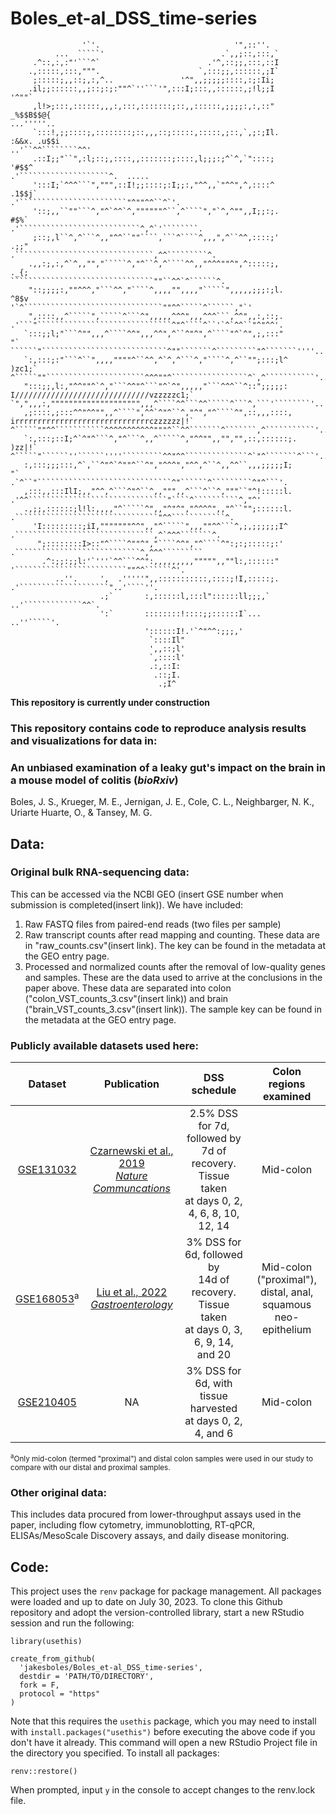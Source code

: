 # Boles_et-al_DSS_time-series

```                                                                                                                                                                                                        
                '`'.                              '",::''.                                                                                                                                              
          ...  `````'                          .`,,;::,:::,`                                                                                                                                            
     .^::,:,:"'```^`                        .'^,::;;,:::,::I                                                                                                                                            
    .,:::::,:::,""".                      `,:::;;,::::::,;I`                                                                                                                                            
     ;:::::;,,::;,:,^..               '^",,;;;;;::::,:;:Ii;                                                                                                                                             
    .il;;::::::,,;::;:;:""^`''```'",:::I;:::,,::::::,;!l;;I                                 '^""`                                                                                                       
     ,l!>;:::,::::::,,,:,:::,:::::::;::,,::::::,;;;;:,:,::"                               _%$$B$$@{                                                     ...'''''..                                      
     `:::!,;;::::;,::::::::;::,,,::;:::::,:::::,;::,`,;:;Il.                             :&&x. .u$$i                                              ..'``^^````````^^'                                    
     .::I;;"``",:l;::;,::::,,:::::::;::::,l;;;:;^`^,`"::::;                                    '#$$^                                          .'````````````````````^.  .....                           
     ':::I;`^^^```",""",::I!;;::::;:I;;:,"^^,,`"^^",^,::::^                                  .1$$j`                                        .'````````````````````````"^""^^``^`'.                       
     '::;,,``""```^,"^`^^`^,""""""^``,^````","`^,^"",,I;;:;.                                 #$%`                                       .'```````````````````````````^,^`'````````.                     
     ;::;,l``^,^```^,,"^^``""````,```^````^,,,",^``^^,::::;'                                .;;"                                      .```````````````````````````````,^^`````````^.                    
    .,,:;,:,^`^,,"","`````^,"^``^,^````^^,,"^^^""^",^:::::;,                                ._{;                                     ````````````````````````````````""``^^`^``````^.                   
    "::;;;;:,""^^^,"```^^,"````^,,,,"",,,,"`````",,,,,;;;:;l.                               ^8$v                                  '`^```````````````````````````````""^^`````^``````,"`'                
    ",::::,,^`````",`````^```^",,,,,^^^",,,^^^```,^^",,:,::;.                                                                 .'```"``````````````````````````````^"^````^``'`^`^^``"^"^^'.             
   `:::;;l;"```^"",,,^````^^",,,^^",^``^"^",^````"^`^",;,:::"                                            "`                  ``````"````````````````````````````^""```````^`````````"^```````''''..     
   `:,:::;:"```^``",,,,""""^``^^,^`^,^```^,"````^,^``"";:::;l^                                           )zc1;`              ^`````""``````````````````````^^^""^`````````````````^`,^```````````'..    
   ":::;;,l:,"^^""^`^,"```^^"^```"^`^",,,,,"```^^^``^::";;;;;:            I//////////////////////////////vzzzzzc1;`           `",",,,:,"""""""""""""""""""",,,^````^^```^^`````^```^,```'````````'..    
   ,;::::,;:::^^"^^"",,^````",^^`^"^``^,"^","^````^",::,,,::::,           irrrrrrrrrrrrrrrrrrrrrrrrrrrrrrczzzzzz|!`          ^`````""^^```````````^^^^^^^^^^^"""^``^^```````^```````,^```````````'..    
   `:,:::;::I;^`^"^```^,"^```^,,^`````^,"^^"",,"","",::,::::::;.                                         )zz|!`              ^`````"``````''``````''''`````````^^"^^``````````````^`"^```````^```'..    
   :,:::;;;:::,^`,``^"^`^""^``^","^^^","^^,^``^,,^^``,,,;;;;;I;                                          "`                   .`^``"``````````````````````````````^"``````^`````````^"^```'.            
   ,:::,,:::IlI;,,"^^,^```^"^``^,,""",,^```^``^,"""``"^!:::::l.                                                                  .'^^```````````````````````````````"````^``````````^,"^'               
   .,;;,::::::;l!l:,,,,"^`````^",,"^"^","^^^^",,"^``"";::::::l.                                                                     .````````````````````````````````"^^````````````^.                  
     'I:::::::::;iI,"""""""^^",,"^`````",,,""^^```^,;,;;;;;;I^                                                                        .```````````````````````````````,^`^^^```````^.                   
      ";::::::::I>::"^````^""^","````^^","^````^":;:;:::::;:'                                                                           .````````````````````````````^,^^^`````````                     
       .^:;;:;;l:'`'''`^^```^^":,,,,,,,,,""""",,""l:,::::::"                                                                               '`````````````````````````""^^``````^'.                      
          ..''.     ',  .'''''",,:::::::::::,::::;!I,:::::;.                                                                                  .'````````````````````"..'````''.                         
                    .;`       :,::::::l,:::l"::::::ll;;;,`                                                                                       ..'`````````````^^`.                                   
                    ':`       ::::::::!::::;;::::::I`...                                                                                               ..''`````'.                                      
                              '::::::I!.'`^"^^:;;;,'                                                                                                                                                    
                               `::::Il"                                                                                                                                                                 
                               ',,::;l'                                                                                                                                                                 
                               `,::::l'                                                                                                                                                                 
                               .:,::I:                                                                                                                                                                  
                                .::;I.                                                                                                                                                                  
                                 .;I^                                                                                                                                                                   
```                                                                                                                                                                                                        


**This repository is currently under construction**

### This repository contains code to reproduce analysis results and visualizations for data in:
### **An unbiased examination of a leaky gut's impact on the brain in a mouse model of colitis (*bioRxiv*)**
Boles, J. S., Krueger, M. E., Jernigan, J. E., Cole, C. L., Neighbarger, N. K., Uriarte Huarte, O., & Tansey, M. G.

## Data:
### Original bulk RNA-sequencing data:
This can be accessed via the NCBI GEO (insert GSE number when submission is completed(insert link)). We have included:
1. Raw FASTQ files from paired-end reads (two files per sample) 
2. Raw transcript counts after read mapping and counting. These data are in "raw_counts.csv"(insert link). The key can be found in the metadata at the GEO entry page. 
3. Processed and normalized counts after the removal of low-quality genes and samples. These are the data used to arrive at the conclusions in the paper above. These data are separated into colon ("colon_VST_counts_3.csv"(insert link)) and brain ("brain_VST_counts_3.csv"(insert link)). The sample key can be found in the metadata at the GEO entry page. 

### Publicly available datasets used here:
| Dataset | Publication | DSS schedule | Colon regions examined |
| :-----: | :---------: | :----------: | :--------------------: |
| [GSE131032](https://www.ncbi.nlm.nih.gov/geo/query/acc.cgi?acc=GSE131032) | [Czarnewski et al., 2019 <br> *Nature Communcations*](https://www.ncbi.nlm.nih.gov/pmc/articles/PMC6598981/) | 2.5% DSS for 7d, followed by <br> 7d of recovery. Tissue taken <br> at days 0, 2, 4, 6, 8, 10, 12, 14 | Mid-colon |
| [GSE168053](https://www.ncbi.nlm.nih.gov/geo/query/acc.cgi?acc=GSE168053)<sup>a</sup> | [Liu et al., 2022 <br> *Gastroenterology*](https://www.ncbi.nlm.nih.gov/pmc/articles/PMC9402284/) | 3% DSS for 6d, followed by <br> 14d of recovery. Tissue taken <br> at days 0, 3, 6, 9, 14, and 20 | Mid-colon ("proximal"), <br> distal, anal, <br> squamous neo-epithelium |
| [GSE210405](https://www.ncbi.nlm.nih.gov/geo/query/acc.cgi?acc=GSE210405) | NA | 3% DSS for 6d, with tissue <br> harvested at days 0, 2, 4, and 6 | Mid-colon | 

<sup><sup>a</sup>Only mid-colon (termed "proximal") and distal colon samples were used in our study to compare with our distal and proximal samples.

### Other original data:
This includes data procured from lower-throughput assays used in the paper, including flow cytometry, immunoblotting, RT-qPCR, ELISAs/MesoScale Discovery assays, and daily disease monitoring.

## Code: 
This project uses the `renv` package for package management. 
All packages were loaded and up to date on July 30, 2023. 
To clone this Github repository and adopt the version-controlled library, start a new RStudio session and run the following:
```
library(usethis)

create_from_github(
  'jakesboles/Boles_et-al_DSS_time-series',
  destdir = 'PATH/TO/DIRECTORY',
  fork = F,
  protocol = "https"
)
```
Note that this requires the `usethis` package, which you may need to install with `install.packages("usethis")` before executing the above code if you don't have it already. 
This command will open a new RStudio Project file in the directory you specified. To install all packages:
```
renv::restore()
```
When prompted, input `y` in the console to accept changes to the renv.lock file. 

